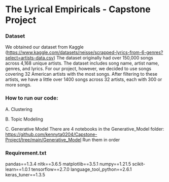 # The Lyrical Empiricals - Capstone Project

### Dataset
We obtained our dataset from Kaggle (https://www.kaggle.com/datasets/neisse/scrapped-lyrics-from-6-genres?select=artists-data.csv)
The dataset originally had over 150,000 songs across 4,168 unique artists.
The dataset includes song name, artist name, genres, and lyrics.
For our project, however, we decided to use songs covering 32 American artists with the most songs. After filtering to these artists, we have a little over 1400 songs across 32 artists, each with 300 or more songs.

### How to run our code:
A. Clustering

B. Topic Modeling

C. Generative Model 
There are 4 notebooks in the Generative_Model folder: https://github.com/kennyta0204/Capstone-Project/tree/main/Generative_Model
Run them in order 





### Requirement.txt 

pandas==1.3.4
nltk==3.6.5
matplotlib==3.5.1
numpy==1.21.5
scikit-learn==1.0.1
tensorflow==2.7.0
language_tool_python==2.6.1
keras_tuner==1.3.5
